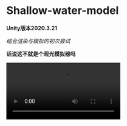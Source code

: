 # Shallow-water-model

**Unity版本2020.3.21**

*结合渲染与模拟的初次尝试*

**话说这不就是个观光模拟器吗**

<video src="https://github.com/1242857339/Shallow-water-model/blob/master/rendering and simulation.mp4"></video>